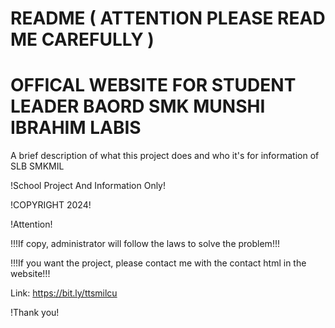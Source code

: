 # README ( ATTENTION PLEASE READ ME CAREFULLY )
# OFFICAL WEBSITE FOR STUDENT LEADER BAORD SMK MUNSHI IBRAHIM LABIS

A brief description of what this project does and who it's for information of SLB SMKMIL

!School Project And Information Only!

!COPYRIGHT 2024!

!Attention!

!!!If copy, administrator will follow the laws to solve the problem!!!

!!!If you want the project, please contact me with the contact html in the website!!!

Link: https://bit.ly/ttsmilcu

!Thank you!
